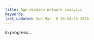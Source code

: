 ```yaml
---
title: Age-disease network analysis
keywords: 
last_updated: Sun Mar  6 19:54:26 2016
---
```


In progress...


